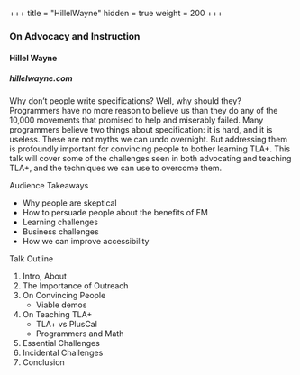 +++
title = "HillelWayne"
hidden = true
weight = 200
+++

### On Advocacy and Instruction

#### Hillel Wayne
##### hillelwayne.com

Why don’t people write specifications? Well, why should they? Programmers have no more
reason to believe us than they do any of the 10,000 movements that promised to help and
miserably failed.
Many programmers believe two things about specification: it is hard, and it is useless.
These are not myths we can undo overnight. But addressing them is profoundly important for
convincing people to bother learning TLA+. This talk will cover some of the challenges seen
in both advocating and teaching TLA+, and the techniques we can use to overcome them.

Audience Takeaways

* Why people are skeptical
* How to persuade people about the benefits of FM
* Learning challenges
* Business challenges
* How we can improve accessibility

Talk Outline

1. Intro, About
2. The Importance of Outreach
3. On Convincing People
   * Viable demos
4. On Teaching TLA+
   * TLA+ vs PlusCal
   * Programmers and Math
5. Essential Challenges
6. Incidental Challenges
7. Conclusion
